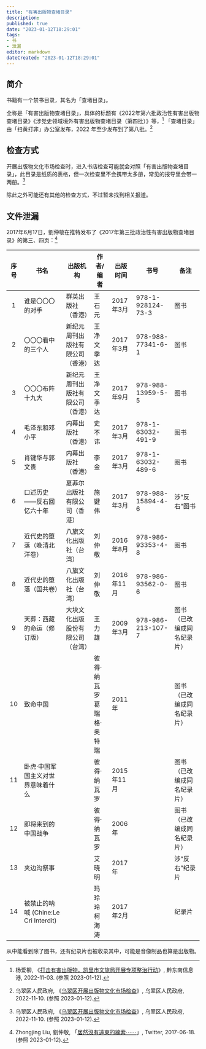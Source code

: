 ```yaml
---
title: "有害出版物查堵目录"
description:
published: true
date: "2023-01-12T18:29:01"
tags:
- 书
- 泄漏
editor: markdown
dateCreated: "2023-01-12T18:29:01"
---
```


## 简介

书籍有一个禁书目录，其名为「查堵目录」。

全称是「有害出版物查堵目录」，具体的标题有《2022年第六批政治性有害出版物查堵目录》《涉党史领域境外有害出版物查堵目录（第四批）》等，[^204866] 「查堵目录」由「扫黄打非」办公室发布，2022 年至少发布到了第八批。[^4848]

[^204866]: 杨爱柳, 《[打击有害出版物，凯里市文旅局开展专项整治行动](https://web.archive.org/web/20230112105834/http://www.qdn.cn/html/2022/kl_1103/204866.shtml)》, 黔东南信息港, 2022-11-03. (参照 2023-01-12).

[^4848]: 乌翠区人民政府, 《[乌翠区开展出版物文化市场检查](https://web.archive.org/web/20230112111004/http://www.ycwc.gov.cn/xwzx/wcxw/2022/11/4848.html)》, 乌翠区人民政府, 2022-11-10. (参照 2023-01-12).

## 检查方式

开展出版物文化市场检查时，进入书店检查可能就会对照「有害出版物查堵目录」，此目录是纸质的表格，但一次检查里不会携带太多册，常见的报导里会带一两册。[^4848]

除此之外可能还有其他的检查方式，不过暂未找到相关报道。

## 文件泄漏

2017年6月17日，劉仲敬在推特发布了《2017年第三批政治性有害出版物查堵目录》的第三、四页：[^51072]

[^51072]: Zhongjing Liu, 劉仲敬, 「[居然沒有遠東的線索⋯⋯](https://web.archive.org/web/20230112121828/https://twitter.com/LiuZhongjing/status/876216521835651072)」, Twitter, 2017-06-18. (参照 2023-01-12).

| 序号  | 书名                                 | 出版机构                         | 作者/编者                    | 出版时间   | 书号              | 备注                       |
| :---: | ------------------------------------ | -------------------------------- | ---------------------------- | ---------- | ----------------- | -------------------------- |
|   1   | 谁是〇〇〇的对手                     | 群英出版社（香港）               | 王石元                       | 2017年3月  | 978-1-928124-73-3 | 图书                       |
|   2   | 〇〇〇看中的三个人                   | 新纪元周刊出版社有限公司（香港） | 王净文<br>季达               | 2017年3月  | 978-988-77341-6-1 | 图书                       |
|   3   | 〇〇〇布阵十九大                     | 新纪元周刊出版社有限公司（香港） | 王净文<br>季达               | 2017年9月  | 978-988-13959-5-5 | 图书                       |
|   4   | 毛泽东和邓小平                       | 内幕出版社（香港）               | 史不讳                       | 2017年3月  | 978-1-63032-491-9 | 图书                       |
|   5   | 肖键华与郭文贵                       | 内幕出版社（香港）               | 李金                         | 2017年3月  | 978-1-63032-489-6 | 图书                       |
|   6   | 口述历史——反右回忆六十年           | 夏菲尔出版社有限公司（香港）     | 施键伟                       | 2017年3月  | 978-988-15894-4-6 | 涉“反右”图书               |
|   7   | 近代史的堕落（晚清北洋卷）           | 八旗文化出版社（台湾）           | 刘仲敬                       | 2016年8月  | 978-986-93353-4-8 | 图书                       |
|   8   | 近代史的堕落（国共卷）               | 八旗文化出版社（台湾）           | 刘仲敬                       | 2016年11月 | 978-986-93562-0-6 | 图书                       |
|   9   | 天葬：西藏的命运（修订版）           | 大块文化出版股份有限公司（台湾） | 王力雄                       | 2009年3月  | 978-986-213-107-7 | 图书（已改编成同名纪录片） |
|  10   | 致命中国                             |                                  | 彼得·纳瓦罗<br>葛瑞格·奥特瑞 | 2011年     |                   | 图书（已改编成同名纪录片） |
|  11   | 卧虎·中国军国主义对世界意味着什么    |                                  | 彼得·纳瓦罗                  | 2015年11月 |                   | 图书（已改编成同名纪录片） |
|  12   | 即将来到的中国战争                   |                                  | 彼得·纳瓦罗                  | 2006年     |                   | 图书（已改编成同名纪录片） |
|  13   | 夹边沟祭事                           |                                  | 艾晓明                       | 2017年     |                   | 涉“反右”纪录片             |
|  14   | 被禁止的呐喊 (Chine:Le Cri Interdit) |                                  | 玛玲玲<br>柯海涛             | 2017年2月  |                   | 纪录片                     |

从中能看到除了图书，还有纪录片也被收录其中，可能是音像制品也算是出版物。
